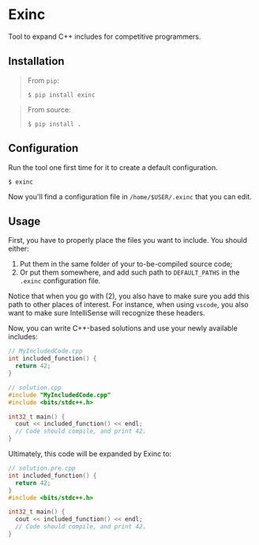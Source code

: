 # Exinc

Tool to expand C++ includes for competitive programmers.

## Installation

> From `pip`:
> ```console
> $ pip install exinc
> ```

> From source:
> ```console
> $ pip install .
> ```

## Configuration

Run the tool one first time for it to create a default configuration.

```console
$ exinc
```

Now you'll find a configuration file in `/home/$USER/.exinc` that you can edit.

## Usage

First, you have to properly place the files you want to include. You should either:

1. Put them in the same folder of your to-be-compiled source code;
2. Or put them somewhere, and add such path to `DEFAULT_PATHS` in the `.exinc` configuration file.

Notice that when you go with (2), you also have to make sure you add this path to other places of interest. For instance, when using `vscode`, you also want to make sure IntelliSense will recognize these headers.

Now, you can write C++-based solutions and use your newly available includes:

```cpp
// MyIncludedCode.cpp
int included_function() {
  return 42;
}
```

```cpp
// solution.cpp
#include "MyIncludedCode.cpp"
#include <bits/stdc++.h>

int32_t main() {
  cout << included_function() << endl;
  // Code should compile, and print 42.
}
```

Ultimately, this code will be expanded by Exinc to:

```cpp
// solution.pre.cpp
int included_function() {
  return 42;
}
#include <bits/stdc++.h>

int32_t main() {
  cout << included_function() << endl;
  // Code should compile, and print 42.
}
```